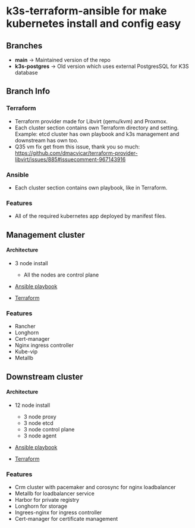 # **k3s-terraform-ansible** for make kubernetes install and config easy


## **Branches**
- **main** -> Maintained version of the repo
- **k3s-postgres** -> Old version which uses external PostgresSQL for K3S database

## Branch Info
### Terraform
- Terraform provider made for Libvirt (qemu/kvm) and Proxmox.
- Each cluster section contains own Terraform directory and setting. Example: etcd cluster has own playbook and k3s management and downstream has own too.
- Q35 vm fix get from this issue, thank you so much: https://github.com/dmacvicar/terraform-provider-libvirt/issues/885#issuecomment-967143916

### Ansible
- Each cluster section contains own playbook, like in Terraform.

### Features
- All of the required kubernetes app deployed by manifest files.


## Management cluster
#### Architecture 
- 3 node install
  - All the nodes are control plane

- [Ansible playbook](ansible/management/)
- [Terraform](terraform/libvirt/management/)

### Features
- Rancher
- Longhorn
- Cert-manager
- Nginx ingress controller
- Kube-vip
- Metallb

## Downstream cluster

#### Architecture
- 12 node install
  - 3 node proxy
  - 3 node etcd
  - 3 node control plane 
  - 3 node agent

- [Ansible playbook](ansible/downstream/)
- [Terraform](terraform/libvirt/downstream/)

### Features
- Crm cluster with pacemaker and corosync for nginx loadbalancer
- Metallb for loadbalancer service
- Harbor for private registry
- Longhorn for storage
- Ingrees-nginx for ingress controller
- Cert-manager for certificate management
